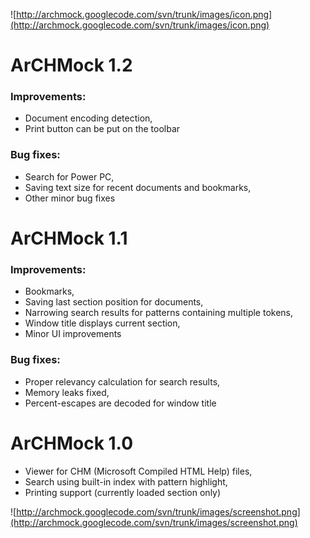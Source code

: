 ![http://archmock.googlecode.com/svn/trunk/images/icon.png](http://archmock.googlecode.com/svn/trunk/images/icon.png)
# ArCHMock 1.2 #

### Improvements: ###
  * Document encoding detection,
  * Print button can be put on the toolbar

### Bug fixes: ###
  * Search for Power PC,
  * Saving text size for recent documents and bookmarks,
  * Other minor bug fixes

# ArCHMock 1.1 #

### Improvements: ###
  * Bookmarks,
  * Saving last section position for documents,
  * Narrowing search results for patterns containing multiple tokens,
  * Window title displays current section,
  * Minor UI improvements

### Bug fixes: ###
  * Proper relevancy calculation for search results,
  * Memory leaks fixed,
  * Percent-escapes are decoded for window title

# ArCHMock 1.0 #
  * Viewer for CHM (Microsoft Compiled HTML Help) files,
  * Search using built-in index with pattern highlight,
  * Printing support (currently loaded section only)

![http://archmock.googlecode.com/svn/trunk/images/screenshot.png](http://archmock.googlecode.com/svn/trunk/images/screenshot.png)